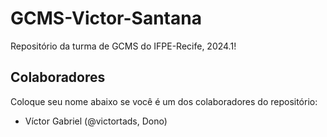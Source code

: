 # GCMS-Victor-Santana

Repositório da turma de GCMS do IFPE-Recife, 2024.1!

## Colaboradores
Coloque seu nome abaixo se você é um dos colaboradores do repositório:
* Víctor Gabriel (@victortads, Dono)
